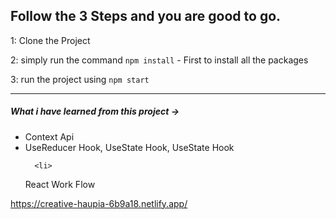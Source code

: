 
## Follow the 3 Steps and you are good to go. 

1: Clone the Project 

2: simply run the command    `npm install`  - First to install all the packages
   
3: run the project using   `npm start`
   
   ------------ 
   <h5>What i have learned from this project ->  </h5>
   <ul>
   <li>
   Context Api
   </li>
   <li>
   UseReducer Hook,  UseState Hook, UseState Hook
   </li>
   
      <li>
   React Work Flow
   </li>
</ul>
   
https://creative-haupia-6b9a18.netlify.app/















